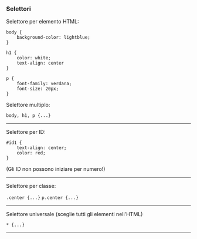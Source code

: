 ### Selettori

Selettore per elemento HTML:

```
body {
    background-color: lightblue;
}

h1 {
    color: white;
    text-align: center
}

p {
    font-family: verdana;
    font-size: 20px;
}
```

Selettore multiplo:

`body, h1, p {...}`

---

Selettore per ID:

```
#id1 {
    text-align: center;
    color: red;
}
```

(Gli ID non possono iniziare per numero!)

---

Selettore per classe:

`.center {...}`
`p.center {...}`

---

Selettore universale (sceglie tutti gli elementi nell'HTML)

`* {...}`

---
